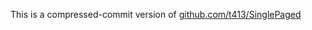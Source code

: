 
This is a compressed-commit version of
[github.com/t413/SinglePaged](https://github.com/t413/SinglePaged)
